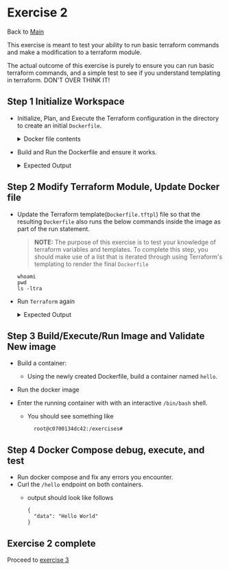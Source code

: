 # Exercise 2

Back to [Main](../README.md)

This exercise is meant to test your ability to run basic
 terraform commands and make a modification to a terraform module.

The actual outcome of this exercise is purely to ensure you can run
 basic terraform commands, and a simple test to see if you understand
 templating in terraform.  DON'T OVER THINK IT!

## Step 1 Initialize Workspace

+ Initialize, Plan, and Execute the Terraform configuration
  in the directory to create an initial `Dockerfile`.

  <details>
  <summary>
  Docker file contents
  </summary>

    ```Dockerfile
      FROM docker pull dahicks/sample:v1.0.1 as build

      SHELL ["/bin/bash", "-o", "pipefail", "-c"]
      RUN useradd --no-log-init -r -g root bonkey

      COPY ${source_file} /app/main.py

      RUN cd /app && \
      chmod +x /app/main.py && \
      pip install Flask-RESTful Flask

      ENTRYPOINT ["python3", "/app/main.py"]

      USER bonkey
    ```

  </details>
  </p>

+ Build and Run the Dockerfile and ensure it works.

  <details>
  <summary>
  Expected Output
  </summary>

    ```shell
       * Serving Flask app 'main'
       * Debug mode: on
      WARNING: This is a development server. Do not use it in
               a production deployment. Use a production WSGI server instead.
       * Running on all addresses (0.0.0.0)
       * Running on http://127.0.0.1:80
       * Running on http://172.17.0.2:80
      Press CTRL+C to quit
       * Restarting with stat
       * Debugger is active!
       * Debugger PIN: 267-445-398
    ```

  </details>

## Step 2 Modify Terraform Module, Update Docker file

+ Update the Terraform template(`Dockerfile.tftpl`) file so that the resulting `Dockerfile`
  also runs the below commands inside the image as part of the run statement.

    > **NOTE:** The purpose of this exercise is to test your knowledge of
                terraform variables and templates.
                To complete this step, you should make use of a list that
                is iterated through using Terraform's
                templating to render the final `Dockerfile`

    ```shell
    whoami
    pwd
    ls -ltra
    ```

+ Run `Terraform` again
  <details>
  <summary>
  Expected Output
  </summary>

    ```DockerFile
    FROM docker pull dahicks/sample:v1.0.1 as build
    SHELL ["/bin/bash", "-o", "pipefail", "-c"]
    RUN useradd --no-log-init -r -g root bonkey
    COPY helloworld.py /app/main.py

    RUN cd /app && \
      whoami && \
      pwd && \
      ls -ltra && \
      chmod +x /app/main.py && \
     pip install Flask-RESTful Flask

    ENTRYPOINT ["python3", "/app/main.py"]
    USER bonkey
    ```

  </details>

## Step 3 Build/Execute/Run Image and Validate New image

+ Build a container:
  + Using the newly created Dockerfile, build a container named `hello`.

+ Run the docker image

+ Enter the running container with with an interactive `/bin/bash` shell.
  + You should see something like

      ```shell
        root@c0700134dc42:/exercises#
      ```

## Step 4 Docker Compose debug, execute, and test

+ Run docker compose and fix any errors you encounter.
+ Curl the `/hello` endpoint on both containers.
  + output should look like follows

    ```shell
    {
      "data": "Hello World"
    }
    ```

## Exercise 2 complete

Proceed to [exercise 3](../exercise3/README.md)
